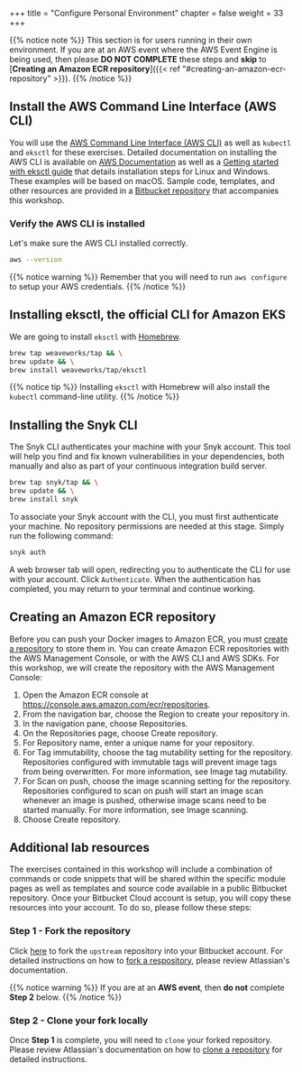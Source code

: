 +++
title = "Configure Personal Environment"
chapter = false
weight = 33
+++

{{% notice note %}}
This section is for users running in their own environment.  If you are at an AWS event where the AWS Event Engine is being used, then please __DO NOT COMPLETE__ these steps and __skip__ to [**Creating an Amazon ECR repository**]({{< ref "#creating-an-amazon-ecr-repository" >}}).
{{% /notice %}}

## Install the AWS Command Line Interface (AWS CLI)

You will use the [AWS Command Line Interface (AWS CLI)](https://docs.aws.amazon.com/cli/latest/userguide/cli-chap-welcome.html) 
as well as `kubectl` and `eksctl` for these exercises. Detailed documentation on installing the AWS CLI is available on 
[AWS Documentation](https://docs.aws.amazon.com/cli/latest/userguide/install-cliv2.html) as well as a 
[Getting started with eksctl guide](https://docs.aws.amazon.com/eks/latest/userguide/getting-started-eksctl.html) that 
details installation steps for Linux and Windows. These examples will be based on macOS. Sample code, templates, and 
other resources are provided in a [Bitbucket repository](https://bitbucket.org/snyk/patterns-library-atlassian-aws) that 
accompanies this workshop.

### Verify the AWS CLI is installed

Let's make sure the AWS CLI installed correctly.

```bash
aws --version
```

{{% notice warning %}}
Remember that you will need to run `aws configure` to setup your AWS credentials.
{{% /notice %}}

## Installing eksctl, the official CLI for Amazon EKS

We are going to install `eksctl` with [Homebrew](https://docs.brew.sh/Installation.html).

```bash
brew tap weaveworks/tap && \
brew update && \
brew install weaveworks/tap/eksctl
```

{{% notice tip %}}
Installing `eksctl` with Homebrew will also install the `kubectl` command-line utility.
{{% /notice %}}

## Installing the Snyk CLI

The Snyk CLI authenticates your machine with your Snyk account. This tool will help you find and fix known vulnerabilities 
in your dependencies, both manually and also as part of your continuous integration build server.

```bash
brew tap snyk/tap && \
brew update && \
brew install snyk
```

To associate your Snyk account with the CLI, you must first authenticate your machine. No repository permissions are 
needed at this stage. Simply run the following command:

```bash
snyk auth
```

A web browser tab will open, redirecting you to authenticate the CLI for use with your account. Click `Authenticate`.
When the authentication has completed, you may return to your terminal and continue working.

## Creating an Amazon ECR repository

Before you can push your Docker images to Amazon ECR, you must [create a repository](https://docs.aws.amazon.com/AmazonECR/latest/userguide/repository-create.html) to store them in. You can create Amazon ECR repositories with the AWS Management Console, or with the AWS CLI and AWS SDKs.
For this workshop, we will create the repository with the AWS Management Console:

1. Open the Amazon ECR console at https://console.aws.amazon.com/ecr/repositories.
1. From the navigation bar, choose the Region to create your repository in.
1. In the navigation pane, choose Repositories.
1. On the Repositories page, choose Create repository.
1. For Repository name, enter a unique name for your repository.
1. For Tag immutability, choose the tag mutability setting for the repository. Repositories configured with immutable tags will prevent image tags from being overwritten. For more information, see Image tag mutability.
1. For Scan on push, choose the image scanning setting for the repository. Repositories configured to scan on push will start an image scan whenever an image is pushed, otherwise image scans need to be started manually. For more information, see Image scanning.
1. Choose Create repository.

## Additional lab resources

The exercises contained in this workshop will include a combination of commands or code snippets that will be shared within
the specific module pages as well as templates and source code available in a public Bitbucket repository. Once your 
Bitbucket Cloud account is setup, you will copy these resources into your account. To do so, please follow these steps:

### Step 1 - Fork the repository

Click [here](https://bitbucket.org/snyk/patterns-library-atlassian-aws/fork) to fork the `upstream` repository into your Bitbucket 
account. For detailed instructions on how to [fork a respository](https://support.atlassian.com/bitbucket-cloud/docs/fork-a-repository/), 
please review Atlassian's documentation.

{{% notice warning %}}
If you are at an __AWS event__, then __do not__ complete __Step 2__ below.
{{% /notice %}}

### Step 2 - Clone your fork locally

Once __Step 1__ is complete, you will need to `clone` your forked repository. Please review Atlassian's documentation on 
how to [clone a repository](https://confluence.atlassian.com/bitbucket/clone-a-repository-223217891.html) for detailed 
instructions.
